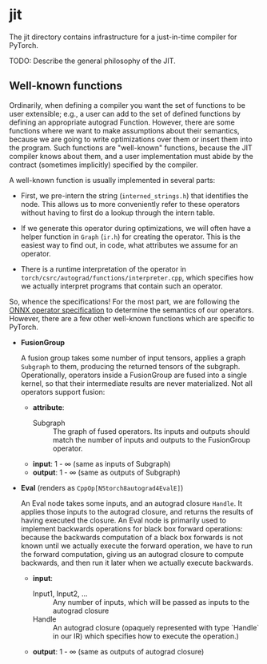 # jit

The jit directory contains infrastructure for a just-in-time compiler for
PyTorch.

TODO: Describe the general philosophy of the JIT.

## Well-known functions

Ordinarily, when defining a compiler you want the set of functions to be user
extensible; e.g., a user can add to the set of defined functions by defining an
appropriate autograd Function.  However, there are some functions where we want
to make assumptions about their semantics, because we are going to write
optimizations over them or insert them into the program.  Such functions are
"well-known" functions, because the JIT compiler knows about them, and a user
implementation must abide by the contract (sometimes implicitly) specified by
the compiler.

A well-known function is usually implemented in several parts:

* First, we pre-intern the string (`interned_strings.h`) that identifies
  the node.  This allows us to more conveniently refer to these operators
  without having to first do a lookup through the intern table.

* If we generate this operator during optimizations, we will often have
  a helper function in `Graph` (`ir.h`) for creating the operator.  This is
  the easiest way to find out, in code, what attributes we assume for an
  operator.

* There is a runtime interpretation of the operator in
  `torch/csrc/autograd/functions/interpreter.cpp`, which specifies how we
  actually interpret programs that contain such an operator.

So, whence the specifications!  For the most part, we are following
the [ONNX operator specification](https://github.com/onnx/onnx/blob/master/docs/Operators.md)
to determine the semantics of our operators.  However, there are a few
other well-known functions which are specific to PyTorch.

* **FusionGroup**

  A fusion group takes some number of input tensors, applies a graph `Subgraph`
  to them, producing the returned tensors of the subgraph.  Operationally,
  operators inside a FusionGroup are fused into a single kernel, so that their
  intermediate results are never materialized.  Not all operators support
  fusion:

  * **attribute**:
    <dl>
      <dt>Subgraph</dt>
      <dd>The graph of fused operators.  Its inputs and outputs should match
      the number of inputs and outputs to the FusionGroup operator.</dd>
    </dl>
  * **input**: 1 - ∞ (same as inputs of Subgraph)
  * **output**: 1 - ∞ (same as outputs of Subgraph)

* **Eval** (renders as `CppOp[N5torch8autograd4EvalE]`)

  An Eval node takes some inputs, and an autograd closure `Handle`.  It applies
  those inputs to the autograd closure, and returns the results of having
  executed the closure.  An Eval node is primarily used to implement backwards
  operations for black box forward operations: because the backwards computation
  of a black box forwards is not known until we actually execute the forward
  operation, we have to run the forward computation, giving us an autograd
  closure to compute backwards, and then run it later when we actually
  execute backwards.

  * **input**:
    <dl>
      <dt>Input1, Input2, ...</dt>
      <dd>Any number of inputs, which will be passed as inputs to the
      autograd closure</dd>
      <dt>Handle</dt>
      <dd>An autograd closure (opaquely represented with type `Handle` in our
      IR) which specifies how to execute the operation.)</dd>
    </dl>
  * **output**: 1 - ∞ (same as outputs of autograd closure)

